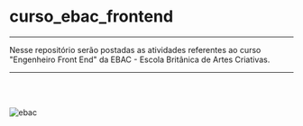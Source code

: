 # curso_ebac_frontend

***

 Nesse repositório serão postadas as atividades referentes ao curso "Engenheiro Front End" da EBAC - Escola Britânica de Artes Criativas.
 
***
 
 <br><br>
 
![ebac](https://user-images.githubusercontent.com/87523872/212391105-25f9c36b-234b-4023-aedb-d68c43011de4.svg)

 <br><br>
